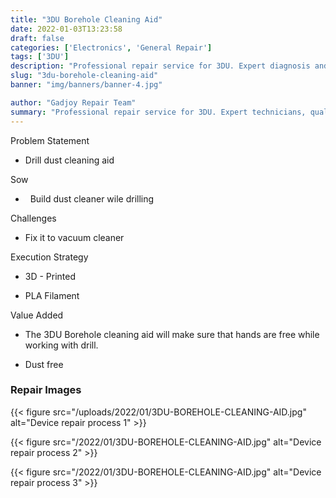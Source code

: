 ```yaml
---
title: "3DU Borehole Cleaning Aid"
date: 2022-01-03T13:23:58
draft: false
categories: ['Electronics', 'General Repair']
tags: ['3DU']
description: "Professional repair service for 3DU. Expert diagnosis and quality repairs in Bangalore."
slug: "3du-borehole-cleaning-aid"
banner: "img/banners/banner-4.jpg"

author: "Gadjoy Repair Team"
summary: "Professional repair service for 3DU. Expert technicians, quality parts, warranty included."
---
```


Problem Statement 

- Drill dust cleaning aid

Sow

- &nbsp; Build dust cleaner wile drilling

Challenges 

- Fix it to vacuum cleaner

Execution Strategy 

- 3D - Printed 

- PLA Filament

Value Added 

- The 3DU Borehole cleaning aid will make sure that hands are free while working with drill. 

- Dust free

### Repair Images

{{< figure src="/uploads/2022/01/3DU-BOREHOLE-CLEANING-AID.jpg" alt="Device repair process 1" >}}

{{< figure src="/2022/01/3DU-BOREHOLE-CLEANING-AID.jpg" alt="Device repair process 2" >}}

{{< figure src="/2022/01/3DU-BOREHOLE-CLEANING-AID.jpg" alt="Device repair process 3" >}}

